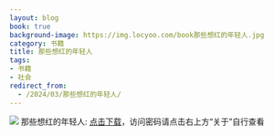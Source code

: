 ```yaml
---
layout: blog
book: true
background-image: https://img.locyoo.com/book那些想红的年轻人.jpg
category: 书籍
title: 那些想红的年轻人
tags:
- 书籍
- 社会
redirect_from:
  - /2024/03/那些想红的年轻人/
---
```

![](https://img.locyoo.com/book那些想红的年轻人.jpg)
那些想红的年轻人: <a name = "ref1" href="https://url18.ctfile.com/f/50983618-1253433112-429cd2?p=3619">点击下载</a>，访问密码请点击右上方“关于”自行查看